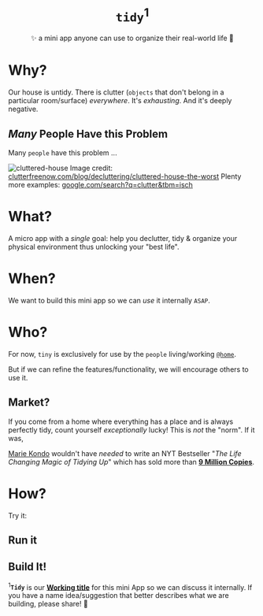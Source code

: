 <div align="center">

# `tidy`<sup>1</sup>

✨ a mini app anyone can use to organize their real-world life 🎉

</div>

# Why?

Our house is untidy. 
There is clutter 
(`objects` that don't belong in a particular room/surface) 
_everywhere_. 
It's _exhausting_. 
And it's deeply negative.


## _Many_ People Have this Problem

Many `people` have this problem ...

![cluttered-house](https://github.com/dwyl/home/assets/194400/8b598f6d-da01-4607-a83f-28b3bddb0f78)
Image credit: 
[clutterfreenow.com/blog/decluttering/cluttered-house-the-worst](https://clutterfreenow.com/blog/decluttering/question-is-my-cluttered-house-the-worst-youve-seen/)
Plenty more examples:
[google.com/search?q=clutter&tbm=isch](https://www.google.com/search?q=clutter&tbm=isch)

# What?

A micro app with a _single_ goal: 
help you declutter, tidy & organize your physical environment
thus unlocking your "best life".


# When?

We want to build this mini app 
so we can _use_ it internally `ASAP`.


# Who?

For now, `tiny` is exclusively for use 
by the `people` living/working
[`@home`](https://github.com/dwyl/home/issues/256).

But if we can refine the features/functionality,
we will encourage others to use it.

## Market?

If you come from a home where everything has a place
and is always perfectly tidy,
count yourself _exceptionally_ lucky!
This is _not_ the "norm".
If it was, 

[Marie Kondo](https://en.wikipedia.org/wiki/Marie_Kondo)
wouldn't have _needed_ 
to write an NYT Bestseller
"_The Life Changing Magic of Tidying Up_"
which has sold more than 
[**9 Million Copies**](https://github.com/dwyl/home/issues/256#issuecomment-1742853750). 

# How?

Try it: 


## Run it



## Build It!





<sup>1</sup>**`Tidy`** is our
[**Working title**](https://en.wikipedia.org/wiki/Working_title) 
for this mini App
so we can discuss it internally. 
If you have a name idea/suggestion
that better describes 
what we are building,
please share! 🙏